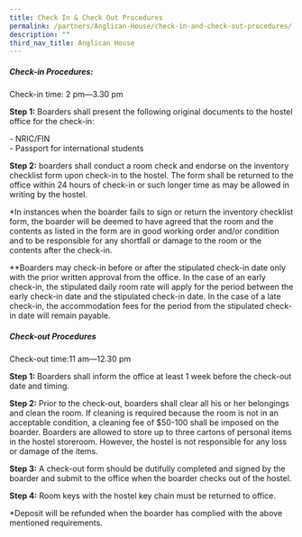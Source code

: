```yaml
---
title: Check In & Check Out Procedures
permalink: /partners/Anglican-House/check-in-and-check-out-procedures/
description: ""
third_nav_title: Anglican House
---
```

##### Check-in Procedures:

Check-in time: 2 pm—3.30 pm  

**Step 1:** Boarders shall present the following original documents to the hostel office for the check-in:

\- NRIC/FIN<br>
\- Passport for international students

**Step 2:** boarders shall conduct a room check and endorse on the inventory checklist form upon check-in to the hostel. The form shall be returned to the office within 24 hours of check-in or such longer time as may be allowed in writing by the hostel.

\*In instances when the boarder fails to sign or return the inventory checklist form, the boarder will be deemed to have agreed that the room and the contents as listed in the form are in good working order and/or condition and to be responsible for any shortfall or damage to the room or the contents after the check-in.

\*\*Boarders may check-in before or after the stipulated check-in date only with the prior written approval from the office. In the case of an early check-in, the stipulated daily room rate will apply for the period between the early check-in date and the stipulated check-in date. In the case of a late check-in, the accommodation fees for the period from the stipulated check-in date will remain payable.

##### Check-out Procedures

Check-out time:11 am—12.30 pm

**Step 1:** Boarders shall inform the office at least 1 week before the check-out date and timing.

**Step 2:** Prior to the check-out, boarders shall clear all his or her belongings and clean the room. If cleaning is required because the room is not in an acceptable condition, a cleaning fee of $50-100 shall be imposed on the boarder. Boarders are allowed to store up to three cartons of personal items in the hostel storeroom. However, the hostel is not responsible for any loss or damage of the items.

**Step 3:** A check-out form should be dutifully completed and signed by the boarder and submit to the office when the boarder checks out of the hostel.

**Step 4:** Room keys with the hostel key chain must be returned to office.

\*Deposit will be refunded when the boarder has complied with the above mentioned requirements.
